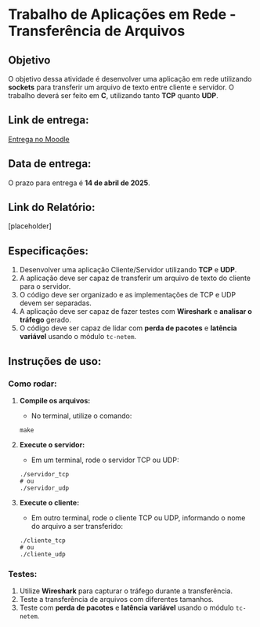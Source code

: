 # Trabalho de Aplicações em Rede - Transferência de Arquivos

## Objetivo
O objetivo dessa atividade é desenvolver uma aplicação em rede utilizando **sockets** para transferir um arquivo de texto entre cliente e servidor. O trabalho deverá ser feito em **C**, utilizando tanto **TCP** quanto **UDP**.

## Link de entrega:
[Entrega no Moodle](https://moodle.pucrs.br/mod/assign/view.php?id=3011122)

## Data de entrega:
O prazo para entrega é **14 de abril de 2025**.

## Link do Relatório:
[placeholder]

## Especificações:
1. Desenvolver uma aplicação Cliente/Servidor utilizando **TCP** e **UDP**.
2. A aplicação deve ser capaz de transferir um arquivo de texto do cliente para o servidor.
3. O código deve ser organizado e as implementações de TCP e UDP devem ser separadas.
4. A aplicação deve ser capaz de fazer testes com **Wireshark** e **analisar o tráfego** gerado.
5. O código deve ser capaz de lidar com **perda de pacotes** e **latência variável** usando o módulo `tc-netem`.

## Instruções de uso:

### Como rodar:
1. **Compile os arquivos:**
   - No terminal, utilize o comando:
   ```
   make
   ```

2. **Execute o servidor:**
   - Em um terminal, rode o servidor TCP ou UDP:
   ```
   ./servidor_tcp
   # ou
   ./servidor_udp
   ```

3. **Execute o cliente:**
   - Em outro terminal, rode o cliente TCP ou UDP, informando o nome do arquivo a ser transferido:
   ```
   ./cliente_tcp
   # ou
   ./cliente_udp
   ```

### Testes:
1. Utilize **Wireshark** para capturar o tráfego durante a transferência.
2. Teste a transferência de arquivos com diferentes tamanhos.
3. Teste com **perda de pacotes** e **latência variável** usando o módulo `tc-netem`.
